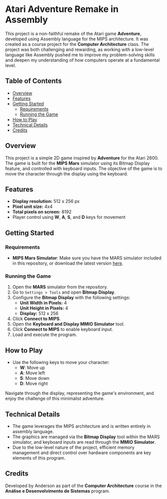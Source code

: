 # Atari Adventure Remake in Assembly

This project is a non-faithful remake of the Atari game **Adventure**, developed using Assembly language for the MIPS architecture. It was created as a course project for the **Computer Architecture** class. The project was both challenging and rewarding, as working with a low-level language like Assembly pushed me to improve my problem-solving skills and deepen my understanding of how computers operate at a fundamental level.

## Table of Contents
- [Overview](#overview)
- [Features](#features)
- [Getting Started](#getting-started)
  - [Requirements](#requirements)
  - [Running the Game](#running-the-game)
- [How to Play](#how-to-play)
- [Technical Details](#technical-details)
- [Credits](#credits)

## Overview
This project is a simple 2D game inspired by **Adventure** for the Atari 2600. The game is built for the **MIPS Mars** simulator using its Bitmap Display feature, and controlled with keyboard inputs. The objective of the game is to move the character through the display using the keyboard.

## Features
- **Display resolution:** 512 x 256 px
- **Pixel unit size:** 4x4
- **Total pixels on screen:** 8192
- Player control using **W**, **A**, **S**, and **D** keys for movement

## Getting Started

### Requirements
- **MIPS Mars Simulator**: Make sure you have the MARS simulator included in this repository, or download the latest version [here](http://courses.missouristate.edu/KenVollmar/mars/).

### Running the Game
1. Open the **MARS** simulator from the repository.
2. Go to `Settings > Tools` and open **Bitmap Display**.
3. Configure the **Bitmap Display** with the following settings:
   - **Unit Width in Pixels:** 4
   - **Unit Height in Pixels:** 4
   - **Display:** 512 x 256
4. Click **Connect to MIPS**.
5. Open the **Keyboard and Display MMIO Simulator** tool.
6. Click **Connect to MIPS** to enable keyboard input.
7. Load and execute the program.

## How to Play
- Use the following keys to move your character:
  - **W**: Move up
  - **A**: Move left
  - **S**: Move down
  - **D**: Move right

Navigate through the display, representing the game's environment, and enjoy the challenge of this minimalist adventure.

## Technical Details
- The game leverages the MIPS architecture and is written entirely in assembly language.
- The graphics are managed via the **Bitmap Display** tool within the MARS simulator, and keyboard inputs are read through the **MMIO Simulator**.
- Due to the low-level nature of the project, efficient memory management and direct control over hardware components are key elements of this program.

## Credits
Developed by Anderson as part of the **Computer Architecture** course in the **Análise e Desenvolvimento de Sistemas** program.
